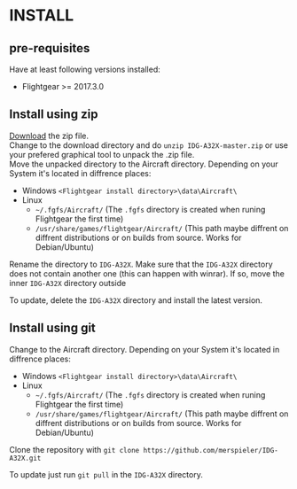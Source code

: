 # INSTALL
## pre-requisites
Have at least following versions installed:
* Flightgear >= 2017.3.0

## Install using zip
[Download](https://github.com/merspieler/IDG-A32X/archive/master.zip) the zip file.  
Change to the download directory and do `unzip IDG-A32X-master.zip` or use your prefered graphical tool to unpack the .zip file.  
Move the unpacked directory to the Aircraft directory. Depending on your System it's located in diffrence places:  
* Windows `<Flightgear install directory>\data\Aircraft\`
* Linux
  * `~/.fgfs/Aircraft/` (The `.fgfs` directory is created when runing Flightgear the first time)
  * `/usr/share/games/flightgear/Aircraft/` (This path maybe diffrent on diffrent distributions or on builds from source. Works for Debian/Ubuntu)

Rename the directory to `IDG-A32X`.
Make sure that the `IDG-A32X` directory does not contain another one (this can happen with winrar). If so, move the inner `IDG-A32X` directory outside

To update, delete the `IDG-A32X` directory and install the latest version.

## Install using git
Change to the Aircraft directory. Depending on your System it's located in diffrence places:  
* Windows `<Flightgear install directory>\data\Aircraft\`
* Linux 
  * `~/.fgfs/Aircraft/` (The `.fgfs` directory is created when runing Flightgear the first time)
  * `/usr/share/games/flightgear/Aircraft/` (This path maybe diffrent on diffrent distributions or on builds from source. Works for Debian/Ubuntu)
  
  
Clone the repository with `git clone https://github.com/merspieler/IDG-A32X.git`

To update just run `git pull` in the `IDG-A32X` directory.
